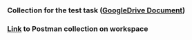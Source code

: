 ### Collection for the test task (**[GoogleDrive Document](https://docs.google.com/document/d/1_jFKhrhwVasQwCY-VFjtKIPqQ9_Z8uSIoWwe9sGp50o/edit?usp=sharing)**)
### **[Link](https://www.postman.com/orbital-module-observer-93437619/workspace/test-workspace/collection/20317533-b02ef1b3-77be-4c59-9247-f27021c8e09a?action=share&creator=20317533&active-environment=20317533-b12a5f02-8c44-46b1-8389-c8013c32ff77)** to Postman collection on workspace